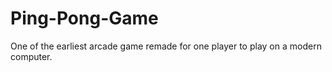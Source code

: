 # Ping-Pong-Game
One of the earliest arcade game remade for one player to play on a modern computer.
